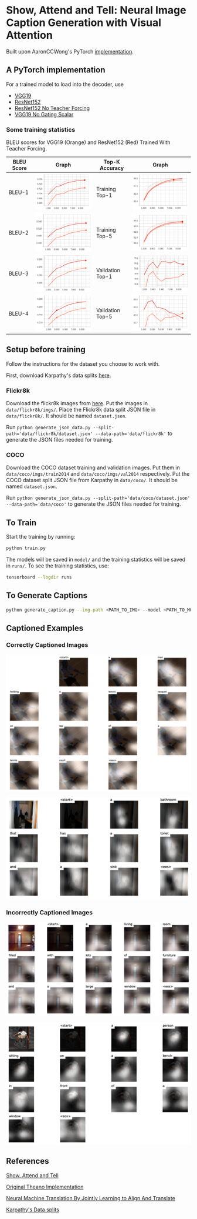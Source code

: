 # Show, Attend and Tell: Neural Image Caption Generation with Visual Attention

Built upon AaronCCWong's PyTorch [implementation](https://github.com/AaronCCWong/Show-Attend-and-Tell).

## A PyTorch implementation

For a trained model to load into the decoder, use

- [VGG19](https://www.dropbox.com/s/eybo7wvsfrvfgx3/model_10.pth?dl=0)
- [ResNet152](https://www.dropbox.com/s/0fptqsw3ym9fx2w/model_resnet152_10.pth?dl=0)
- [ResNet152 No Teacher Forcing](https://www.dropbox.com/s/wq0g2oo6eautv2s/model_nt_resnet152_10.pth?dl=0)
- [VGG19 No Gating Scalar](https://www.dropbox.com/s/li4390nmqihv4rz/model_no_b_vgg19_5.pth?dl=0)

### Some training statistics

BLEU scores for VGG19 (Orange) and ResNet152 (Red) Trained With Teacher Forcing.

| BLEU Score | Graph                        | Top-K Accuracy   | Graph                              |
|------------|------------------------------|------------------|------------------------------------|
| BLEU-1     | ![BLEU-1](/assets/bleu1.png) | Training Top-1   | ![Train TOP-1](/assets/top1.png)   |
| BLEU-2     | ![BLEU-2](/assets/bleu2.png) | Training Top-5   | ![Train TOP-5](/assets/top5.png)   |
| BLEU-3     | ![BLEU-3](/assets/bleu3.png) | Validation Top-1 | ![Val TOP-1](/assets/val_top1.png) |
| BLEU-4     | ![BLEU-4](/assets/bleu4.png) | Validation Top-5 | ![Val TOP-5](/assets/val_top5.png) |

## Setup before training

Follow the instructions for the dataset you choose to work with.

First, download Karpathy's data splits [here](https://www.kaggle.com/datasets/shtvkumar/karpathy-splits).

### Flickr8k

Download the flickr8k images from [here](https://www.kaggle.com/datasets/adityajn105/flickr8k). Put the images in `data/flickr8k/imgs/`.
Place the Flickr8k data split JSON file in `data/flickr8k/`. It should be named `dataset.json`.

Run `python generate_json_data.py --split-path='data/flickr8k/dataset.json' --data-path='data/flickr8k'` to generate the JSON files needed for training.

### COCO

Download the COCO dataset training and validation images. Put them in `data/coco/imgs/train2014` and `data/coco/imgs/val2014` respectively.
Put the COCO dataset split JSON file from Karpathy in `data/coco/`. It should be named `dataset.json`.

Run `python generate_json_data.py --split-path='data/coco/dataset.json' --data-path='data/coco'` to generate the JSON files needed for training.

## To Train

Start the training by running:

```bash
python train.py
```

The models will be saved in `model/` and the training statistics will be saved in `runs/`. To see the
training statistics, use:

```bash
tensorboard --logdir runs
```

## To Generate Captions

```bash
python generate_caption.py --img-path <PATH_TO_IMG> --model <PATH_TO_MODEL_PARAMETERS>
```

## Captioned Examples

### Correctly Captioned Images

![Correctly Captioned Image 1](/assets/tennis.png)

![Correctly Captioned Image 2](/assets/right_cap.png)

### Incorrectly Captioned Images

![Incorrectly Captioned Image 1](/assets/bad_cap.png)

![Incorrectly Captioned Image 2](/assets/wrong_cap.png)

## References

[Show, Attend and Tell](https://arxiv.org/pdf/1502.03044.pdf)

[Original Theano Implementation](https://github.com/kelvinxu/arctic-captions)

[Neural Machine Translation By Jointly Learning to Align And Translate](https://arxiv.org/pdf/1409.0473.pdf)

[Karpathy's Data splits](https://cs.stanford.edu/people/karpathy/deepimagesent/)
